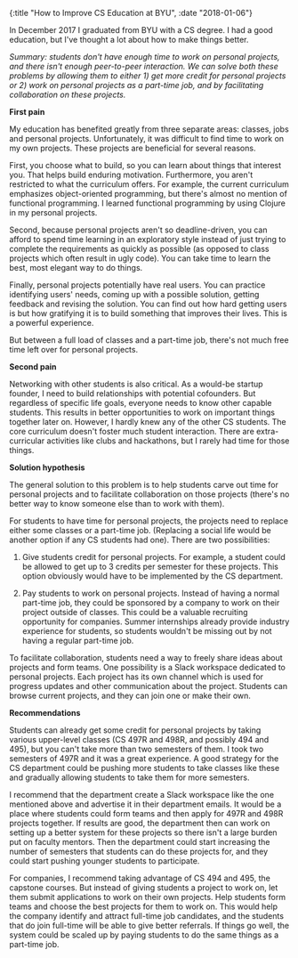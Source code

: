 {:title "How to Improve CS Education at BYU", :date "2018-01-06"}

In December 2017 I graduated from BYU with a CS degree. I had a good education, but
I've thought a lot about how to make things better.

*Summary: students don't have enough time to work on personal projects, and
there isn't enough peer-to-peer interaction. We can solve both these problems
by allowing them to either 1) get more credit for personal projects or 2) work
on personal projects as a part-time job, and by facilitating
collaboration on these projects.*

**First pain**

My education has benefited greatly from three separate areas: classes, jobs and
personal projects. Unfortunately, it was difficult to find time to work on my
own projects. These projects are beneficial for several reasons.

First, you choose what to build, so you can learn about things that interest
you. That helps build enduring motivation. Furthermore, you aren't restricted to
what the curriculum offers. For example, the current curriculum emphasizes
object-oriented programming, but there's almost no mention of functional
programming. I learned functional programming by using Clojure in my personal
projects.

Second, because personal projects aren't so deadline-driven, you can afford to
spend time learning in an exploratory style instead of just trying to complete
the requirements as quickly as possible (as opposed to class projects which
often result in ugly code). You can take time to learn the best, most elegant
way to do things.

Finally, personal projects potentially have real users. You can practice
identifying users' needs, coming up with a possible solution, getting feedback
and revising the solution. You can find out how hard getting users is but how
gratifying it is to build something that improves their lives. This is a
powerful experience.

But between a full load of classes and a part-time job, there's not much free time
left over for personal projects.

**Second pain**

Networking with other students is also critical. As a would-be startup founder,
I need to build relationships with potential cofounders. But regardless of
specific life goals, everyone needs to know other capable students. This
results in better opportunities to work on important things together later on.
However, I hardly knew any of the other CS students. The core curriculum
doesn't foster much student interaction. There are extra-curricular activities
like clubs and hackathons, but I rarely had time for those things.

**Solution hypothesis**

The general solution to this problem is to help students carve out time for
personal projects and to facilitate collaboration on those projects (there's no
better way to know someone else than to work with them).

For students to have time for personal projects, the projects need to replace
either some classes or a part-time job. (Replacing a social life would be another
option if any CS students had one). There are two possibilities:

1. Give students credit for personal projects. For example, a student could be
   allowed to get up to 3 credits per semester for these projects. This option
   obviously would have to be implemented by the CS department.

2. Pay students to work on personal projects. Instead of having a normal
   part-time job, they could be sponsored by a company to work on their project
   outside of classes. This could be a valuable recruiting opportunity for
   companies. Summer internships already provide industry experience for
   students, so students wouldn't be missing out by not having a regular
   part-time job.

To facilitate collaboration, students need a way to freely share ideas about
projects and form teams. One possibility is a Slack workspace dedicated to
personal projects. Each project has its own channel which is used for progress
updates and other communication about the project. Students can browse current
projects, and they can join one or make their own.

**Recommendations**

Students can already get some credit for personal projects by taking various
upper-level classes (CS 497R and 498R, and possibly 494 and 495), but you can't
take more than two semesters of them. I took two semesters of 497R and it was a
great experience. A good strategy for the CS department could be pushing more
students to take classes like these and gradually allowing students to take them
for more semesters.

I recommend that the department create a Slack workspace like the one mentioned
above and advertise it in their department emails. It would be a place where
students could form teams and then apply for 497R and 498R projects together.
If results are good, the department then can work on setting up a better system
for these projects so there isn't a large burden put on faculty mentors. Then
the department could start increasing the number of semesters that students can
do these projects for, and they could start pushing younger students to
participate.

For companies, I recommend taking advantage of CS 494 and 495, the capstone
courses. But instead of giving students a project to work on, let them submit
applications to work on their own projects. Help students form teams and choose
the best projects for them to work on. This would help the company identify and
attract full-time job candidates, and the students that do join full-time will
be able to give better referrals. If things go well, the system could be scaled
up by paying students to do the same things as a part-time job.
